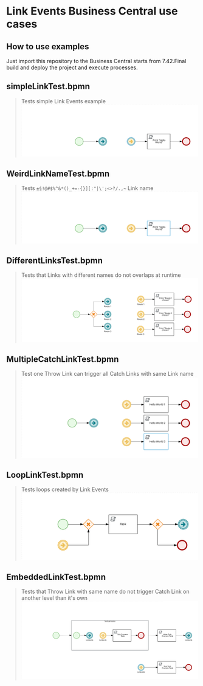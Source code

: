 Link Events Business Central use cases
======================================

## How to use examples
Just import this repository to the Business Central starts from 7.42.Final build and deploy the project and execute processes.

## simpleLinkTest.bpmn
> Tests simple Link Events example
![](src/main/resources/com/myspace/linksproject/LinksProject.simpleLinkTest-svg.svg)

## WeirdLinkNameTest.bpmn
> Tests `±§!@#$%^&*()_+=-{}][:"|\';<>?/.,~` Link name
![](src/main/resources/com/myspace/linksproject/LinksProject.WeirdLinkNameTest-svg.svg)

## DifferentLinksTest.bpmn
> Tests that Links with different names do not overlaps at runtime
![](src/main/resources/com/myspace/linksproject/LinksProject.DifferentLinksTest-svg.svg)

## MultipleCatchLinkTest.bpmn
> Test one Throw Link can trigger all Catch Links with same Link name
![](src/main/resources/com/myspace/linksproject/LinksProject.MultipleCatchLinkTest-svg.svg)

## LoopLinkTest.bpmn
> Tests loops created by Link Events
![](src/main/resources/com/myspace/linksproject/LinksProject.LoopLinkTest-svg.svg)

## EmbeddedLinkTest.bpmn
> Tests that Throw Link with same name do not trigger Catch Link on another level than it's own
![](src/main/resources/com/myspace/linksproject/LinksProject.EmbeddedLinkTest-svg.svg)
